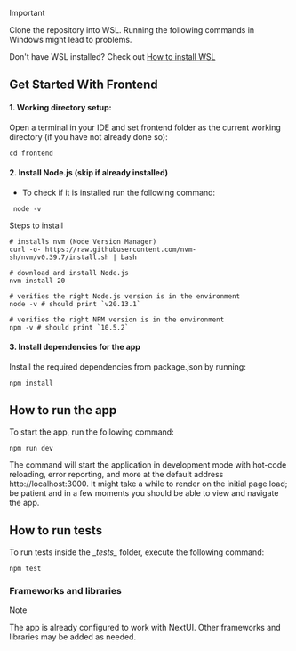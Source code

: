 > [!Important]
> Clone the repository into WSL. Running the following commands in Windows might lead to problems.
> 
> Don't have WSL installed? Check out [How to install WSL](https://learn.microsoft.com/en-us/windows/wsl/install)

## Get Started With Frontend

#### 1. Working directory setup:
Open a terminal in your IDE and set frontend folder as the current working directory (if you have not already done so):
```
cd frontend
```

#### 2. Install Node.js (skip if already installed)
* To check if it is installed run the following command:
 ```
  node -v
 ```

Steps to install

```
# installs nvm (Node Version Manager)
curl -o- https://raw.githubusercontent.com/nvm-sh/nvm/v0.39.7/install.sh | bash

# download and install Node.js
nvm install 20

# verifies the right Node.js version is in the environment
node -v # should print `v20.13.1`

# verifies the right NPM version is in the environment
npm -v # should print `10.5.2`
```
   
#### 3. Install dependencies for the app
Install the required dependencies from package.json by running:
```
npm install
```

## How to run the app
To start the app, run the following command:
```
npm run dev
```

The command will start the application in development mode with hot-code reloading, error reporting, and more at the default address http://localhost:3000. It might take a while to render on the initial page
load; be patient and in a few moments you should be able to view and navigate the app.

## How to run tests
To run tests inside the \__tests\__ folder, execute the following command:
```
npm test
```

### Frameworks and libraries
> [!Note]
> The app is already configured to work with NextUI. Other frameworks and libraries may be added as needed.

